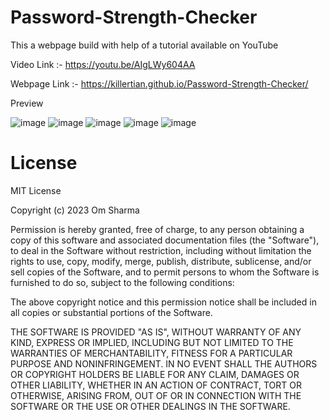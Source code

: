 # Password-Strength-Checker

This a webpage build with help of a tutorial available on YouTube

Video Link :- https://youtu.be/AIgLWy604AA

Webpage Link :- https://killertian.github.io/Password-Strength-Checker/

Preview

![image](https://user-images.githubusercontent.com/77867638/210180007-8e1c414a-2a67-4fa7-ba93-e0e9d880abcd.png)
![image](https://user-images.githubusercontent.com/77867638/210180017-308fedfd-a7d9-4700-93f8-d1c2612b0e42.png)
![image](https://user-images.githubusercontent.com/77867638/210180024-209f34f3-af23-4ab8-9ad2-fecb9bdc2b8a.png)
![image](https://user-images.githubusercontent.com/77867638/210180034-d72fd081-94f9-4a2d-80ac-cc4304bde602.png)
![image](https://user-images.githubusercontent.com/77867638/210180048-9fd96c34-943b-4e16-8fe3-99d1e6f5c671.png)

# License 
MIT License

Copyright (c) 2023 Om Sharma

Permission is hereby granted, free of charge, to any person obtaining a copy of this software and associated documentation files (the "Software"), to deal in the Software without restriction, including without limitation the rights to use, copy, modify, merge, publish, distribute, sublicense, and/or sell copies of the Software, and to permit persons to whom the Software is furnished to do so, subject to the following conditions:

The above copyright notice and this permission notice shall be included in all copies or substantial portions of the Software.

THE SOFTWARE IS PROVIDED "AS IS", WITHOUT WARRANTY OF ANY KIND, EXPRESS OR IMPLIED, INCLUDING BUT NOT LIMITED TO THE WARRANTIES OF MERCHANTABILITY, FITNESS FOR A PARTICULAR PURPOSE AND NONINFRINGEMENT. IN NO EVENT SHALL THE AUTHORS OR COPYRIGHT HOLDERS BE LIABLE FOR ANY CLAIM, DAMAGES OR OTHER LIABILITY, WHETHER IN AN ACTION OF CONTRACT, TORT OR OTHERWISE, ARISING FROM, OUT OF OR IN CONNECTION WITH THE SOFTWARE OR THE USE OR OTHER DEALINGS IN THE SOFTWARE.
